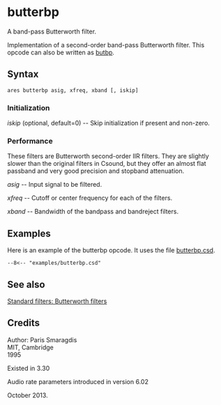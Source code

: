 <!--
id:butterbp
category:Signal Modifiers:Standard Filters
-->
# butterbp
A band-pass Butterworth filter.

Implementation of a second-order band-pass Butterworth filter. This opcode can also be written as [butbp](../../opcodes/butbp).

## Syntax
``` csound-orc
ares butterbp asig, xfreq, xband [, iskip]
```

### Initialization

_iskip_ (optional, default=0) -- Skip initialization if present and non-zero.

### Performance

These filters are Butterworth second-order IIR filters. They are slightly slower than the original filters in Csound, but they offer an almost flat passband and very good precision and stopband attenuation.

_asig_ -- Input signal to be filtered.

_xfreq_ -- Cutoff or center frequency for each of the filters.

_xband_ -- Bandwidth of the bandpass and bandreject filters.

## Examples

Here is an example of the butterbp opcode. It uses the file [butterbp.csd](../../examples/butterbp.csd).

``` csound-csd title="Example of the butterbp opcode." linenums="1"
--8<-- "examples/butterbp.csd"
```

## See also

[Standard filters: Butterworth filters](../../sigmod/standard)

## Credits

Author: Paris Smaragdis<br>
MIT, Cambridge<br>
1995<br>

Existed in 3.30

Audio rate parameters introduced in version 6.02

October 2013.
